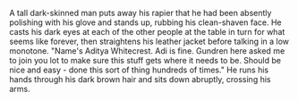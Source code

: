 A tall dark-skinned man puts away his rapier that he had been absently polishing with his glove and stands up, rubbing his clean-shaven face. He casts his dark eyes at each of the other people at the table in turn for what seems like forever, then straightens his leather jacket before talking in a low monotone. "Name's Aditya Whitecrest. Adi is fine. Gundren here asked me to join you lot to make sure this stuff gets where it needs to be. Should be nice and easy - done this sort of thing hundreds of times." He runs his hands through his dark brown hair and sits down abruptly, crossing his arms.
